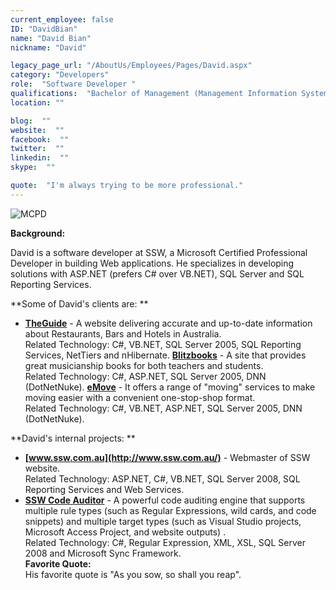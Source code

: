 ```yaml
---
current_employee: false
ID: "DavidBian"
name: "David Bian"
nickname: "David"

legacy_page_url: "/AboutUs/Employees/Pages/David.aspx"
category: "Developers"
role:  "Software Developer "
qualifications:  "Bachelor of Management (Management Information Systems), MCPD"
location: ""

blog:  ""
website:  ""
facebook:  ""
twitter:  ""
linkedin:  ""
skype:  ""

quote:  "I'm always trying to be more professional."
---
```


![MCPD](/AboutUs2/Employees/PublishingImages/MCPD_WebDev2.0.jpg) 
  

**Background:**  

David is a software developer at SSW, a Microsoft Certified Professional Developer in building Web applications. He specializes in developing solutions with ASP.NET (prefers C# over VB.NET), SQL Server and SQL Reporting Services. 

**Some of David's clients are: **

*   **[TheGuide](http://www.theguide.com.au/)** - A website delivering accurate and up-to-date information about Restaurants, Bars and Hotels in Australia.   
Related Technology: C#, VB.NET, SQL Server 2005, SQL Reporting Services, NetTiers and nHibernate. 
    **[Blitzbooks](http://www.blitzbooks.com.au/)** - A site that provides great musicianship books for both teachers and students.   
Related Technology: C#, ASP.NET, SQL Server 2005, DNN (DotNetNuke). 
    **[eMove](http://www.emove.com.au/)** - It offers a range of "moving" services to make moving easier with a convenient one-stop-shop format.   
Related Technology: C#, VB.NET, ASP.NET, SQL Server 2005, DNN (DotNetNuke). 

**David's internal projects: **

*   **[www.ssw.com.au](http://www.ssw.com.au/)** - Webmaster of SSW website.   
Related Technology: ASP.NET, C#, VB.NET, SQL Server 2008, SQL Reporting Services and Web Services. 
*   **[SSW Code Auditor](http://www.ssw.com.au/ssw/codeauditor)** - A powerful code auditing engine that supports multiple rule types (such as Regular Expressions, wild cards, and code snippets) and multiple target types (such as Visual Studio projects, Microsoft Access Project, and website outputs) .  
Related Technology: C#, Regular Expression, XML, XSL, SQL Server 2008 and Microsoft Sync Framework.  
**Favorite Quote:**  
His favorite quote is "As you sow, so shall you reap".